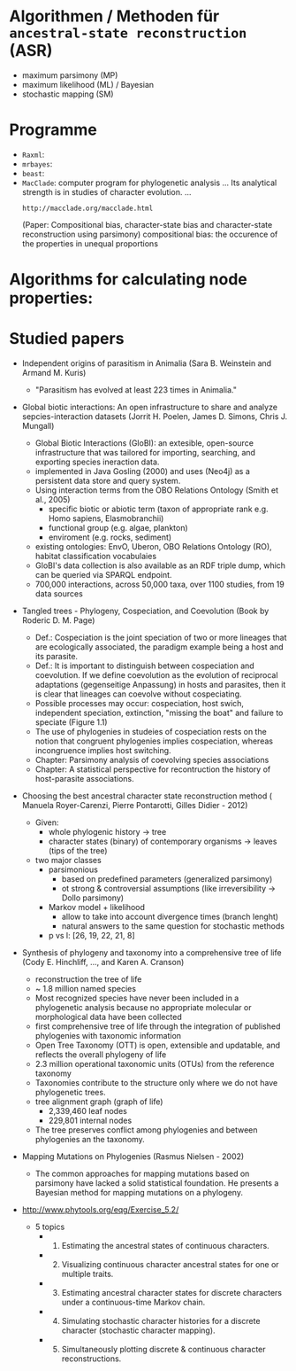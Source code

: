 # Algorithmen / Methoden für ``ancestral-state reconstruction`` (ASR)
* maximum parsimony (MP)
* maximum likelihood (ML) / Bayesian
* stochastic mapping (SM)

# Programme

* ``Raxml``:
* ``mrbayes``:
* ``beast``:
* ``MacClade``: computer program for phylogenetic analysis ... Its analytical strength is in studies of character evolution. ...
    ```
    http://macclade.org/macclade.html
    ```
    (Paper: Compositional bias, character-state bias and character-state reconstruction using parsimony)
    compositional bias: the occurence of the properties in unequal proportions

# Algorithms for calculating node properties:

# Studied papers

* Independent origins of parasitism in Animalia (Sara B. Weinstein and Armand M. Kuris)
    * "Parasitism has evolved at least 223 times in Animalia."
* Global biotic interactions: An open infrastructure to share and analyze sepcies-interaction datasets (Jorrit H. Poelen, James D. Simons, Chris J. Mungall)
    * Global Biotic Interactions (GloBI): an extesible, open-source infrastructure that was tailored for importing, searching, and exporting species ineraction data.
    * implemented in Java Gosling (2000) and uses (Neo4j) as a persistent data store and query system.
    * Using interaction terms from the OBO Relations Ontology (Smith et al., 2005)
        * specific biotic or abiotic term (taxon of appropriate rank e.g. Homo sapiens, Elasmobranchii)
        * functional group (e.g. algae, plankton)
        * enviroment (e.g. rocks, sediment)
    * existing ontologies: EnvO, Uberon, OBO Relations Ontology (RO), habitat classification vocabulaies
    * GloBI's data collection is also available as an RDF triple dump, which can be queried via SPARQL endpoint.
    * 700,000 interactions, across 50,000 taxa, over 1100 studies, from 19 data sources
* Tangled trees - Phylogeny, Cospeciation, and Coevolution (Book by Roderic D. M. Page)
    * Def.: Cospeciation is the joint speciation of two or more lineages that are ecologically associated, the paradigm example being a host and its parasite.
    * Def.: It is important to distinguish between cospeciation and coevolution. If we define coevolution as the evolution of reciprocal adaptations (gegenseitige Anpassung) in hosts and parasites, then it is clear that lineages can coevolve without cospeciating.
    * Possible processes may occur: cospeciation, host swich, independent speciation, extinction, "missing the boat" and failure to speciate (Figure 1.1)
    * The use of phylogenies in studeies of cospeciation rests on the notion that congruent phylogenies implies cospeciation, whereas incongruence implies host switching.
    * Chapter: Parsimony analysis of coevolving species associations
    * Chapter: A statistical perspective for recontruction the history of host-parasite associations.
* Choosing the best ancestral character state reconstruction method ( Manuela Royer-Carenzi, Pierre Pontarotti, Gilles Didier - 2012)
    * Given:
        * whole phylogenic history -> tree
        * character states (binary) of contemporary organisms -> leaves (tips of the tree)
    * two major classes
        * parsimonious
            * based on predefined parameters (generalized parsimony)
            * ot strong & controversial assumptions (like irreversibility -> Dollo parsimony)
        * Markov model + likelihood
            * allow to take into account divergence times (branch lenght)
            * natural answers to the same question for stochastic methods
        * p vs l: [26, 19, 22, 21, 8]
* Synthesis of phylogeny and taxonomy into a comprehensive tree of life (Cody E. Hinchliff, ..., and Karen A. Cranson)
    * reconstruction the tree of life
    * ~ 1.8 million named species
    * Most recognized species have never been included in a phylogenetic analysis because no appropriate molecular or morphological data have been collected
    * first comprehensive tree of life through the integration of published phylogenies with taxonomic information
    * Open Tree Taxonomy (OTT) is open, extensible and updatable, and reflects the overall phylogeny of life
    * 2.3 million operational taxonomic units (OTUs) from the reference taxonomy
    * Taxonomies contribute to the structure only where we do not have phylogenetic trees.
    * tree alignment graph (graph of life)
        * 2,339,460 leaf nodes
        * 229,801 internal nodes
    * The tree preserves conflict among phylogenies and between phylogenies an the taxonomy.
* Mapping Mutations on Phylogenies (Rasmus Nielsen - 2002)
    * The common approaches for mapping mutations based on parsimony have lacked a solid statistical foundation. He presents a Bayesian method for mapping mutations on a phylogeny.


* http://www.phytools.org/eqg/Exercise_5.2/
    * 5 topics
        * 1. Estimating the ancestral states of continuous characters.
        * 2. Visualizing continuous character ancestral states for one or multiple traits.
        * 3. Estimating ancestral character states for discrete characters under a continuous-time Markov chain.
        * 4. Simulating stochastic character histories for a discrete character (stochastic character mapping).
        * 5. Simultaneously plotting discrete & continuous character reconstructions.